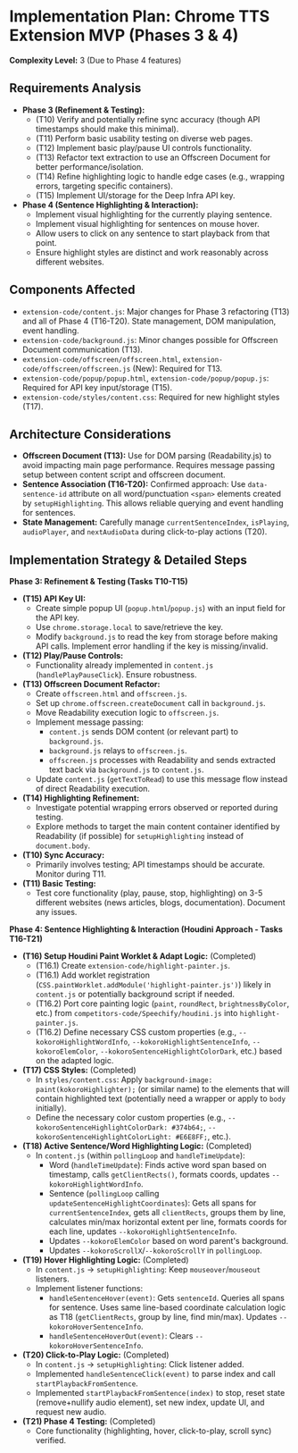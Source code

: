 # Implementation Plan: Chrome TTS Extension MVP (Phases 3 & 4)

**Complexity Level:** 3 (Due to Phase 4 features)

## Requirements Analysis

*   **Phase 3 (Refinement & Testing):**
    *   (T10) Verify and potentially refine sync accuracy (though API timestamps should make this minimal).
    *   (T11) Perform basic usability testing on diverse web pages.
    *   (T12) Implement basic play/pause UI controls functionality.
    *   (T13) Refactor text extraction to use an Offscreen Document for better performance/isolation.
    *   (T14) Refine highlighting logic to handle edge cases (e.g., wrapping errors, targeting specific containers).
    *   (T15) Implement UI/storage for the Deep Infra API key.
*   **Phase 4 (Sentence Highlighting & Interaction):**
    *   Implement visual highlighting for the currently playing sentence.
    *   Implement visual highlighting for sentences on mouse hover.
    *   Allow users to click on any sentence to start playback from that point.
    *   Ensure highlight styles are distinct and work reasonably across different websites.

## Components Affected

*   `extension-code/content.js`: Major changes for Phase 3 refactoring (T13) and all of Phase 4 (T16-T20). State management, DOM manipulation, event handling.
*   `extension-code/background.js`: Minor changes possible for Offscreen Document communication (T13).
*   `extension-code/offscreen/offscreen.html`, `extension-code/offscreen/offscreen.js` (New): Required for T13.
*   `extension-code/popup/popup.html`, `extension-code/popup/popup.js`: Required for API key input/storage (T15).
*   `extension-code/styles/content.css`: Required for new highlight styles (T17).

## Architecture Considerations

*   **Offscreen Document (T13):** Use for DOM parsing (Readability.js) to avoid impacting main page performance. Requires message passing setup between content script and offscreen document.
*   **Sentence Association (T16-T20):** Confirmed approach: Use `data-sentence-id` attribute on all word/punctuation `<span>` elements created by `setupHighlighting`. This allows reliable querying and event handling for sentences.
*   **State Management:** Carefully manage `currentSentenceIndex`, `isPlaying`, `audioPlayer`, and `nextAudioData` during click-to-play actions (T20).

## Implementation Strategy & Detailed Steps

**Phase 3: Refinement & Testing (Tasks T10-T15)**

*   **(T15) API Key UI:**
    *   Create simple popup UI (`popup.html`/`popup.js`) with an input field for the API key.
    *   Use `chrome.storage.local` to save/retrieve the key.
    *   Modify `background.js` to read the key from storage before making API calls. Implement error handling if the key is missing/invalid.
*   **(T12) Play/Pause Controls:**
    *   Functionality already implemented in `content.js` (`handlePlayPauseClick`). Ensure robustness.
*   **(T13) Offscreen Document Refactor:**
    *   Create `offscreen.html` and `offscreen.js`.
    *   Set up `chrome.offscreen.createDocument` call in `background.js`.
    *   Move Readability execution logic to `offscreen.js`.
    *   Implement message passing:
        *   `content.js` sends DOM content (or relevant part) to `background.js`.
        *   `background.js` relays to `offscreen.js`.
        *   `offscreen.js` processes with Readability and sends extracted text back via `background.js` to `content.js`.
    *   Update `content.js` (`getTextToRead`) to use this message flow instead of direct Readability execution.
*   **(T14) Highlighting Refinement:**
    *   Investigate potential wrapping errors observed or reported during testing.
    *   Explore methods to target the main content container identified by Readability (if possible) for `setupHighlighting` instead of `document.body`.
*   **(T10) Sync Accuracy:**
    *   Primarily involves testing; API timestamps should be accurate. Monitor during T11.
*   **(T11) Basic Testing:**
    *   Test core functionality (play, pause, stop, highlighting) on 3-5 different websites (news articles, blogs, documentation). Document any issues.

**Phase 4: Sentence Highlighting & Interaction (Houdini Approach - Tasks T16-T21)**

*   **(T16) Setup Houdini Paint Worklet & Adapt Logic:** (Completed)
    *   (T16.1) Create `extension-code/highlight-painter.js`.
    *   (T16.1) Add worklet registration (`CSS.paintWorklet.addModule('highlight-painter.js')`) likely in `content.js` or potentially background script if needed.
    *   (T16.2) Port core painting logic (`paint`, `roundRect`, `brightnessByColor`, etc.) from `competitors-code/Speechify/houdini.js` into `highlight-painter.js`.
    *   (T16.2) Define necessary CSS custom properties (e.g., `--kokoroHighlightWordInfo`, `--kokoroHighlightSentenceInfo`, `--kokoroElemColor`, `--kokoroSentenceHighlightColorDark`, etc.) based on the adapted logic.
*   **(T17) CSS Styles:** (Completed)
    *   In `styles/content.css`: Apply `background-image: paint(kokoroHighlighter);` (or similar name) to the elements that will contain highlighted text (potentially need a wrapper or apply to `body` initially).
    *   Define the necessary color custom properties (e.g., `--kokoroSentenceHighlightColorDark: #374b64;`, `--kokoroSentenceHighlightColorLight: #E6E8FF;`, etc.).
*   **(T18) Active Sentence/Word Highlighting Logic:** (Completed)
    *   In `content.js` (within `pollingLoop` and `handleTimeUpdate`):
        *   Word (`handleTimeUpdate`): Finds active word span based on timestamp, calls `getClientRects()`, formats coords, updates `--kokoroHighlightWordInfo`.
        *   Sentence (`pollingLoop` calling `updateSentenceHighlightCoordinates`): Gets all spans for `currentSentenceIndex`, gets all `clientRects`, groups them by line, calculates min/max horizontal extent per line, formats coords for each line, updates `--kokoroHighlightSentenceInfo`.
        *   Updates `--kokoroElemColor` based on word parent's background.
        *   Updates `--kokoroScrollX`/`--kokoroScrollY` in `pollingLoop`.
*   **(T19) Hover Highlighting Logic:** (Completed)
    *   In `content.js` -> `setupHighlighting`: Keep `mouseover`/`mouseout` listeners.
    *   Implement listener functions:
        *   `handleSentenceHover(event)`: Gets `sentenceId`. Queries all spans for sentence. Uses same line-based coordinate calculation logic as T18 (`getClientRects`, group by line, find min/max). Updates `--kokoroHoverSentenceInfo`.
        *   `handleSentenceHoverOut(event)`: Clears `--kokoroHoverSentenceInfo`.
*   **(T20) Click-to-Play Logic:** (Completed)
    *   In `content.js` -> `setupHighlighting`: Click listener added.
    *   Implemented `handleSentenceClick(event)` to parse index and call `startPlaybackFromSentence`.
    *   Implemented `startPlaybackFromSentence(index)` to stop, reset state (remove+nullify audio element), set new index, update UI, and request new audio.
*   **(T21) Phase 4 Testing:** (Completed)
    *   Core functionality (highlighting, hover, click-to-play, scroll sync) verified.
 